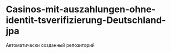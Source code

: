 # Casinos-mit-auszahlungen-ohne-identit-tsverifizierung-Deutschland-jpa
Автоматически созданный репозиторий
